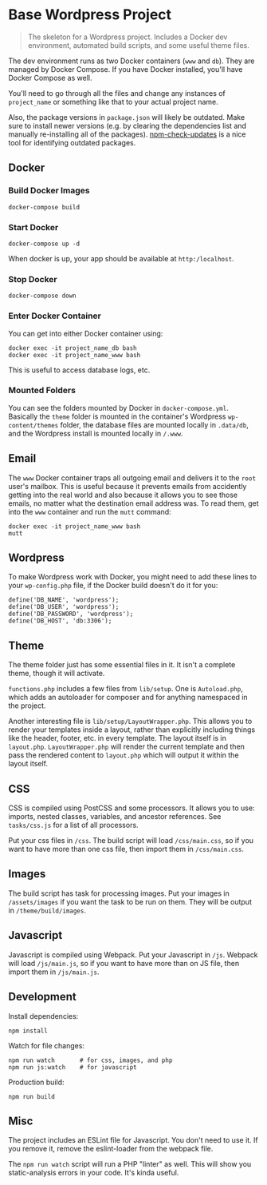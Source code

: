 # Base Wordpress Project

> The skeleton for a Wordpress project. Includes a Docker dev environment, automated build scripts, and some useful theme files.

The dev environment runs as two Docker containers (`www` and `db`). They are managed by Docker Compose. If you have Docker installed, you'll have Docker Compose as well.

You'll need to go through all the files and change any instances of `project_name` or something like that to your actual project name.

Also, the package versions in `package.json` will likely be outdated. Make sure to install newer versions (e.g. by clearing the dependencies list and manually re-installing all of the packages). [npm-check-updates](https://www.npmjs.com/package/npm-check-updates) is a nice tool for identifying outdated packages.

## Docker

### Build Docker Images

```
docker-compose build
```

### Start Docker

```
docker-compose up -d
```

When docker is up, your app should be available at `http:/localhost`.

### Stop Docker

```
docker-compose down
```

### Enter Docker Container

You can get into either Docker container using:

```
docker exec -it project_name_db bash
docker exec -it project_name_www bash
```

This is useful to access database logs, etc.

### Mounted Folders

You can see the folders mounted by Docker in `docker-compose.yml`. Basically the `theme` folder is mounted in the container's Wordpress `wp-content/themes` folder, the database files are mounted locally in `.data/db`, and the Wordpress install is mounted locally in `/.www`.

## Email

The `www` Docker container traps all outgoing email and delivers it to the `root` user's mailbox. This is useful because it prevents emails from accidently getting into the real world and also because it allows you to see those emails, no matter what the destination email address was. To read them, get into the `www` container and run the `mutt` command:

```
docker exec -it project_name_www bash
mutt
```


## Wordpress

To make Wordpress work with Docker, you might need to add these lines to your `wp-config.php` file, if the Docker build doesn't do it for you:

```
define('DB_NAME', 'wordpress');
define('DB_USER', 'wordpress');
define('DB_PASSWORD', 'wordpress');
define('DB_HOST', 'db:3306');
```

## Theme

The theme folder just has some essential files in it.  It isn't a complete theme, though it will activate.

`functions.php` includes a few files from `lib/setup`. One is `Autoload.php`, which adds an autoloader for composer and for anything namespaced in the project.

Another interesting file is `lib/setup/LayoutWrapper.php`. This allows you to render your templates inside a layout, rather than explicitly including things like the header, footer, etc. in every template. The layout itself is in `layout.php`.  `LayoutWrapper.php` will render the current template and then pass the rendered content to `layout.php` which will output it within the layout itself.

## CSS

CSS is compiled using PostCSS and some processors. It allows you to use: imports, nested classes, variables, and ancestor references. See `tasks/css.js` for a list of all processors.

Put your css files in `/css`. The build script will load `/css/main.css`, so if you want to have more than one css file, then import them in `/css/main.css`.

## Images

The build script has task for processing images. Put your images in `/assets/images` if you want the task to be run on them. They will be output in `/theme/build/images`.

## Javascript

Javascript is compiled using Webpack. Put your Javascript in `/js`. Webpack will load `/js/main.js`, so if you want to have more than on JS file, then import them in `/js/main.js`.

## Development

Install dependencies:

```
npm install
```

Watch for file changes:

```
npm run watch       # for css, images, and php
npm run js:watch    # for javascript
```

Production build:

```
npm run build
```

## Misc

The project includes an ESLint file for Javascript. You don't need to use it. If you remove it, remove the eslint-loader from the webpack file.

The `npm run watch` script will run a PHP "linter" as well. This will show you static-analysis errors in your code. It's kinda useful.
